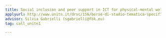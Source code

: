 ```yaml
---
title: Social inclusion and peer support in ICT for physical-mental wellbeing
applyurl: http://www.unitn.it/drsc/156/borse-di-studio-tematica-specifica
advisor: Silvia Gabrielli (sgabrielli@fbk.eu)
tag: call_unitn1

---
```

